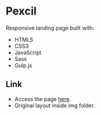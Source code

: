# Pexcil

Responsive landing page built with:

* HTML5
* CSS3
* JavaScript
* Sass
* Gulp.js

## Link

* Access the page [here](https://rodsup.github.io/pexcil/dist/).
* Original layout inside img folder.
